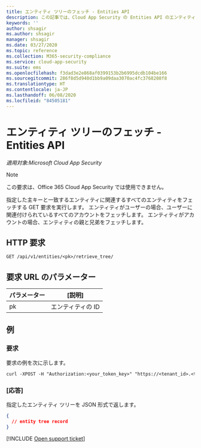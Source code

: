 ```yaml
---
title: エンティティ ツリーのフェッチ - Entities API
description: この記事では、Cloud App Security の Entities API のエンティティ ツリーのフェッチ要求について説明します。
keywords: ''
author: shsagir
ms.author: shsagir
manager: shsagir
ms.date: 03/27/2020
ms.topic: reference
ms.collection: M365-security-compliance
ms.service: cloud-app-security
ms.suite: ems
ms.openlocfilehash: f3dad3e2e868af0399153b2b6995dcdb104be166
ms.sourcegitcommit: 286f8d5d940d1bb9a09daa3070ac4fc3768208f8
ms.translationtype: HT
ms.contentlocale: ja-JP
ms.lasthandoff: 06/08/2020
ms.locfileid: "84505181"
---
```

# <a name="fetch-entity-tree---entities-api"></a>エンティティ ツリーのフェッチ - Entities API

*適用対象:Microsoft Cloud App Security*

> [!NOTE]
> この要求は、Office 365 Cloud App Security では使用できません。

指定した主キーと一致するエンティティに関連するすべてのエンティティをフェッチする GET 要求を実行します。 エンティティがユーザーの場合、ユーザーに関連付けられているすべてのアカウントをフェッチします。 エンティティがアカウントの場合、エンティティの親と兄弟をフェッチします。

## <a name="http-request"></a>HTTP 要求

```rest
GET /api/v1/entities/<pk>/retrieve_tree/
```

## <a name="request-url-parameters"></a>要求 URL のパラメーター

| パラメーター | [説明] |
| --- | --- |
| pk | エンティティの ID |

## <a name="example"></a>例

### <a name="request"></a>要求

要求の例を次に示します。

```rest
curl -XPOST -H "Authorization:<your_token_key>" "https://<tenant_id>.<tenant_region>.contoso.com/api/v1/entities/<pk>/retrieve_tree/"
```

### <a name="response"></a>[応答]

指定したエンティティ ツリーを JSON 形式で返します。

```json
{
  // entity tree record
}
```

[!INCLUDE [Open support ticket](includes/support.md)]
